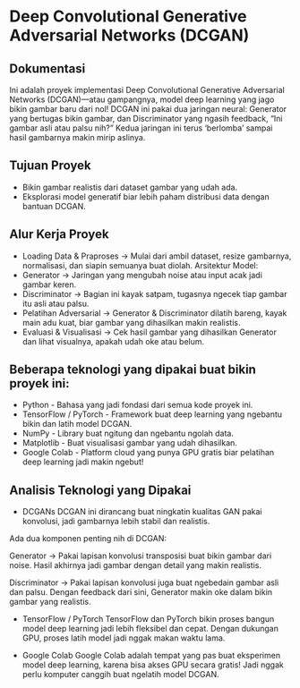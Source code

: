 # Deep Convolutional Generative Adversarial Networks (DCGAN)
## Dokumentasi
Ini adalah proyek implementasi Deep Convolutional Generative Adversarial Networks (DCGAN)—atau gampangnya, model deep learning yang jago bikin gambar baru dari nol! DCGAN ini pakai dua jaringan neural: Generator yang bertugas bikin gambar, dan Discriminator yang ngasih feedback, “Ini gambar asli atau palsu nih?” Kedua jaringan ini terus ‘berlomba’ sampai hasil gambarnya makin mirip aslinya.


## Tujuan Proyek
* Bikin gambar realistis dari dataset gambar yang udah ada.
* Eksplorasi model generatif biar lebih paham distribusi data dengan bantuan DCGAN.

## Alur Kerja Proyek
* Loading Data & Praproses -> Mulai dari ambil dataset, resize gambarnya, normalisasi, dan siapin semuanya buat diolah.
Arsitektur Model:
* Generator -> Jaringan yang mengubah noise atau input acak jadi gambar keren.
* Discriminator -> Bagian ini kayak satpam, tugasnya ngecek tiap gambar itu asli atau palsu.
* Pelatihan Adversarial -> Generator & Discriminator dilatih bareng, kayak main adu kuat, biar gambar yang dihasilkan makin realistis.
* Evaluasi & Visualisasi -> Cek hasil gambar yang dihasilkan Generator dan lihat visualnya, apakah udah oke atau belum.

## Beberapa teknologi yang dipakai buat bikin proyek ini:

* Python - Bahasa yang jadi fondasi dari semua kode proyek ini.
* TensorFlow / PyTorch - Framework buat deep learning yang ngebantu bikin dan latih model DCGAN.
* NumPy - Library buat ngitung dan ngebantu ngolah data.
* Matplotlib - Buat visualisasi gambar yang udah dihasilkan.
* Google Colab - Platform cloud yang punya GPU gratis biar pelatihan deep learning jadi makin ngebut!

## Analisis Teknologi yang Dipakai
* DCGANs
DCGAN ini dirancang buat ningkatin kualitas GAN pakai konvolusi, jadi gambarnya lebih stabil dan realistis. 

Ada dua komponen penting nih di DCGAN:

Generator -> Pakai lapisan konvolusi transposisi buat bikin gambar dari noise. Hasil akhirnya jadi gambar dengan detail yang makin realistis.

Discriminator -> Pakai lapisan konvolusi juga buat ngebedain gambar asli dan palsu. Dengan feedback dari sini, Generator makin oke dalam bikin gambar yang realistis.
* TensorFlow / PyTorch
TensorFlow dan PyTorch bikin proses bangun model deep learning jadi lebih fleksibel dan cepat. Dengan dukungan GPU, proses latih model jadi nggak makan waktu lama.

* Google Colab
Google Colab adalah tempat yang pas buat eksperimen model deep learning, karena bisa akses GPU secara gratis! Jadi nggak perlu komputer canggih buat ngelatih model DCGAN.
